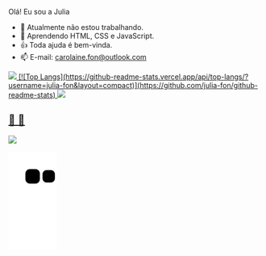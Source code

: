 Olá! Eu sou a Julia

- 🔭 Atualmente não estou trabalhando.
- 🌱 Aprendendo HTML, CSS e JavaScript.
- 👍 Toda ajuda é bem-vinda.
- 📫 E-mail: carolaine.fon@outlook.com


 <div>
  <a href="https://github.com/Julia-Fon">
  <img height="180em" src="https://github-readme-stats.vercel.app/api?username=julia-fon&show_icons=true&theme=synthwave&include_all_commits=true&count_private=true">
   [![Top Langs](https://github-readme-stats.vercel.app/api/top-langs/?username=julia-fon&layout=compact)](https://github.com/julia-fon/github-readme-stats)

  <img height="180em" src="https://github-readme-stats.vercel.app/api/top-langs/?username=julia-fon&layout=compact&langs_count=7&theme=synthwave"/>
</div>

  
  ## 🌻 🌻 
 
<div> 

 <a href="https://www.linkedin.com/in/juliafonseca-1618/"> <img src="https://img.shields.io/badge/-LinkedIn-%230077B5?style=for-the-badge&logo=linkedin&logoColor=white" target="_blank"></a>
 

  ![Snake animation](https://github.com/julia-fon/julia-fon/blob/output/github-contribution-grid-snake.svg)
 
</div>
